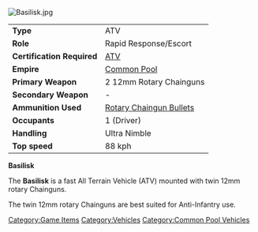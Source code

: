![](Basilisk.jpg "Basilisk.jpg")

|                            |                                                               |
|----------------------------|---------------------------------------------------------------|
| **Type**                   | ATV                                                           |
| **Role**                   | Rapid Response/Escort                                         |
| **Certification Required** | [ATV](ATV_(Certification) "wikilink")                         |
| **Empire**                 | [Common Pool](Common_Pool "wikilink")                         |
| **Primary Weapon**         | 2 12mm Rotary Chainguns                                       |
| **Secondary Weapon**       | \-                                                            |
| **Ammunition Used**        | [Rotary Chaingun Bullets](Rotary_Chaingun_Bullets "wikilink") |
| **Occupants**              | 1 (Driver)                                                    |
| **Handling**               | Ultra Nimble                                                  |
| **Top speed**              | 88 kph                                                        |

**Basilisk**

The **Basilisk** is a fast All Terrain Vehicle (ATV) mounted with twin
12mm rotary Chainguns.

The twin 12mm rotary Chainguns are best suited for Anti-Infantry use.

[Category:Game Items](Category:Game_Items "wikilink")
[Category:Vehicles](Category:Vehicles "wikilink") [Category:Common Pool
Vehicles](Category:Common_Pool_Vehicles "wikilink")